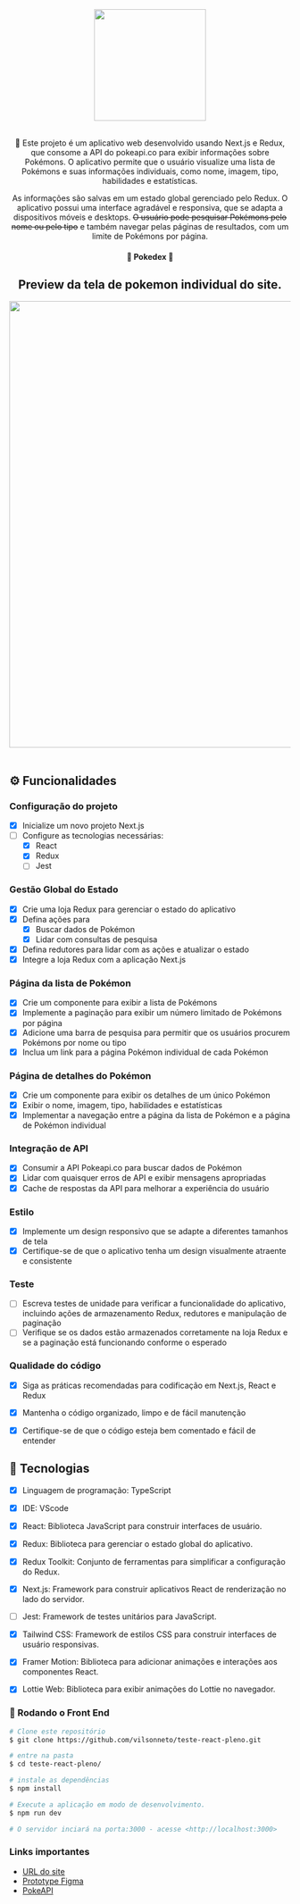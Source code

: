 <div align="center">
    <img src="https://i.imgur.com/1Ia1Qgb.png" width="200px"/><br><br>
</div>

<div align="center">
    <p align="center">🚀 Este projeto é um aplicativo web desenvolvido usando Next.js e Redux, que consome a API do pokeapi.co para exibir informações sobre Pokémons. O aplicativo permite que o usuário visualize uma lista de Pokémons e suas informações individuais, como nome, imagem, tipo, habilidades e estatísticas.</p>
    <p align="center">As informações são salvas em um estado global gerenciado pelo Redux. O aplicativo possui uma interface agradável e responsiva, que se adapta a dispositivos móveis e desktops. <s>O usuário pode pesquisar Pokémons pelo nome ou pelo tipo</s> e também navegar pelas páginas de resultados, com um limite de Pokémons por página.</p>
</div>
<div align="center">
    <h4> 🚧  Pokedex  🚧</h4>
</div>

<div align="center">
    <h2> Preview da tela de pokemon individual do site.</h2>
</div>

<div align="center">
    <img width="800px" hight="300px" src="https://i.imgur.com/LisvcrS.png" /><br><br>
</div>

## ⚙️ Funcionalidades

### **Configuração do projeto**

- [x]  Inicialize um novo projeto Next.js
- [ ]  Configure as tecnologias necessárias:
    - [x]  React
    - [x]  Redux
    - [ ]  Jest

### **Gestão Global do Estado**

- [x]  Crie uma loja Redux para gerenciar o estado do aplicativo
- [x]  Defina ações para
    - [x]  Buscar dados de Pokémon
    - [x]  Lidar com consultas de pesquisa
- [x]  Defina redutores para lidar com as ações e atualizar o estado
- [x]  Integre a loja Redux com a aplicação Next.js

### **Página da lista de Pokémon**

- [x]  Crie um componente para exibir a lista de Pokémons
- [x]  Implemente a paginação para exibir um número limitado de Pokémons por página
- [x]  Adicione uma barra de pesquisa para permitir que os usuários procurem Pokémons por nome ou tipo
- [x]  Inclua um link para a página Pokémon individual de cada Pokémon

### **Página de detalhes do Pokémon**

- [x]  Crie um componente para exibir os detalhes de um único Pokémon
- [x]  Exibir o nome, imagem, tipo, habilidades e estatísticas
- [x]  Implementar a navegação entre a página da lista de Pokémon e a página de Pokémon individual

### **Integração de API**

- [x]  Consumir a API Pokeapi.co para buscar dados de Pokémon
- [x]  Lidar com quaisquer erros de API e exibir mensagens apropriadas
- [x]  Cache de respostas da API para melhorar a experiência do usuário

### **Estilo**

- [x]  Implemente um design responsivo que se adapte a diferentes tamanhos de tela
- [x]  Certifique-se de que o aplicativo tenha um design visualmente atraente e consistente

### **Teste**

- [ ]  Escreva testes de unidade para verificar a funcionalidade do aplicativo, incluindo ações de armazenamento Redux, redutores e manipulação de paginação
- [ ]  Verifique se os dados estão armazenados corretamente na loja Redux e se a paginação está funcionando conforme o esperado

### **Qualidade do código**

- [x]  Siga as práticas recomendadas para codificação em Next.js, React e Redux
- [x]  Mantenha o código organizado, limpo e de fácil manutenção
- [x]  Certifique-se de que o código esteja bem comentado e fácil de entender


## 🚀 Tecnologias

- [x] Linguagem de programação: TypeScript
- [x] IDE: VScode
- [x] React: Biblioteca JavaScript para construir interfaces de usuário.
- [x] Redux: Biblioteca para gerenciar o estado global do aplicativo.
- [x] Redux Toolkit: Conjunto de ferramentas para simplificar a configuração do Redux.
- [x] Next.js: Framework para construir aplicativos React de renderização no lado do servidor.
- [ ] Jest: Framework de testes unitários para JavaScript.
- [x] Tailwind CSS: Framework de estilos CSS para construir interfaces de usuário responsivas.
- [x] Framer Motion: Biblioteca para adicionar animações e interações aos componentes React.
- [x] Lottie Web: Biblioteca para exibir animações do Lottie no navegador.


### 🎲 Rodando o Front End

```bash
# Clone este repositório
$ git clone https://github.com/vilsonneto/teste-react-pleno.git

# entre na pasta
$ cd teste-react-pleno/

# instale as dependências
$ npm install

# Execute a aplicação em modo de desenvolvimento.
$ npm run dev

# O servidor inciará na porta:3000 - acesse <http://localhost:3000>

```
### Links importantes
- [URL do site](https://vilsonneto-pokedex.vercel.app/)
- [Prototype Figma](https://www.figma.com/file/QxYkG6YRdSkYbwDOKijysY/Untitled?type=design&node-id=1-2&mode=design&t=Jri5cWVe9pQI2AZ5-0)
- [PokeAPI](https://pokeapi.co/docs/v2)
